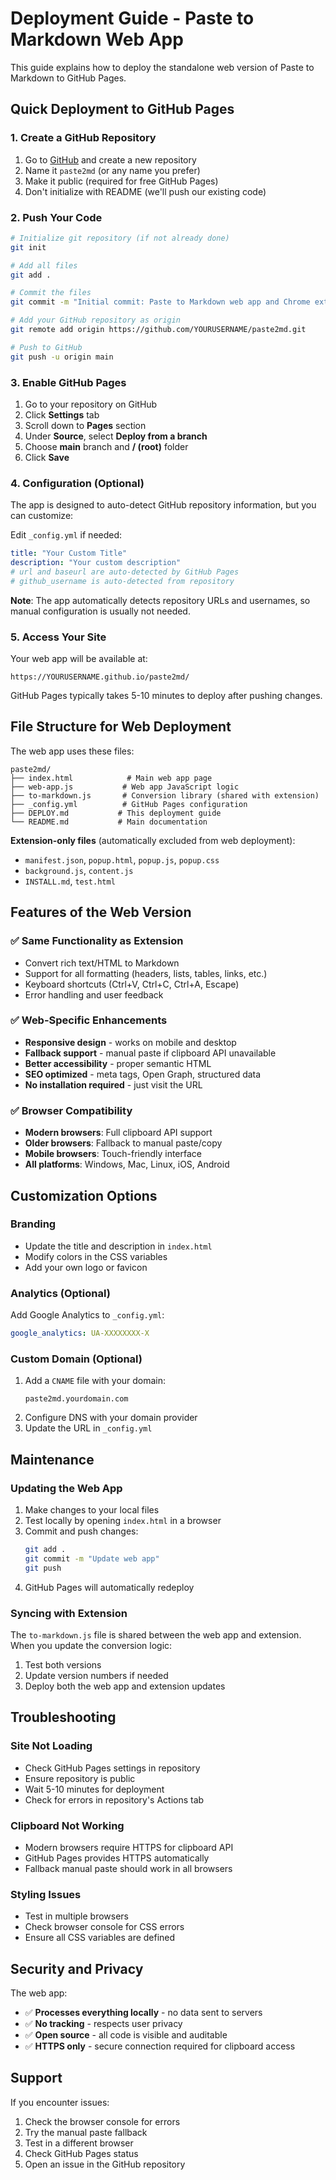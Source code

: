 # Deployment Guide - Paste to Markdown Web App

This guide explains how to deploy the standalone web version of Paste to Markdown to GitHub Pages.

## Quick Deployment to GitHub Pages

### 1. **Create a GitHub Repository**

1. Go to [GitHub](https://github.com) and create a new repository
2. Name it `paste2md` (or any name you prefer)
3. Make it public (required for free GitHub Pages)
4. Don't initialize with README (we'll push our existing code)

### 2. **Push Your Code**

```bash
# Initialize git repository (if not already done)
git init

# Add all files
git add .

# Commit the files
git commit -m "Initial commit: Paste to Markdown web app and Chrome extension"

# Add your GitHub repository as origin
git remote add origin https://github.com/YOURUSERNAME/paste2md.git

# Push to GitHub
git push -u origin main
```

### 3. **Enable GitHub Pages**

1. Go to your repository on GitHub
2. Click **Settings** tab
3. Scroll down to **Pages** section
4. Under **Source**, select **Deploy from a branch**
5. Choose **main** branch and **/ (root)** folder
6. Click **Save**

### 4. **Configuration (Optional)**

The app is designed to auto-detect GitHub repository information, but you can customize:

Edit `_config.yml` if needed:
```yaml
title: "Your Custom Title"
description: "Your custom description"
# url and baseurl are auto-detected by GitHub Pages
# github_username is auto-detected from repository
```

**Note**: The app automatically detects repository URLs and usernames, so manual configuration is usually not needed.

### 5. **Access Your Site**

Your web app will be available at:
```
https://YOURUSERNAME.github.io/paste2md/
```

GitHub Pages typically takes 5-10 minutes to deploy after pushing changes.

## File Structure for Web Deployment

The web app uses these files:
```
paste2md/
├── index.html            # Main web app page
├── web-app.js           # Web app JavaScript logic
├── to-markdown.js       # Conversion library (shared with extension)
├── _config.yml          # GitHub Pages configuration
├── DEPLOY.md           # This deployment guide
└── README.md           # Main documentation
```

**Extension-only files** (automatically excluded from web deployment):
- `manifest.json`, `popup.html`, `popup.js`, `popup.css`
- `background.js`, `content.js`
- `INSTALL.md`, `test.html`

## Features of the Web Version

### ✅ **Same Functionality as Extension**
- Convert rich text/HTML to Markdown
- Support for all formatting (headers, lists, tables, links, etc.)
- Keyboard shortcuts (Ctrl+V, Ctrl+C, Ctrl+A, Escape)
- Error handling and user feedback

### ✅ **Web-Specific Enhancements**
- **Responsive design** - works on mobile and desktop
- **Fallback support** - manual paste if clipboard API unavailable
- **Better accessibility** - proper semantic HTML
- **SEO optimized** - meta tags, Open Graph, structured data
- **No installation required** - just visit the URL

### ✅ **Browser Compatibility**
- **Modern browsers**: Full clipboard API support
- **Older browsers**: Fallback to manual paste/copy
- **Mobile browsers**: Touch-friendly interface
- **All platforms**: Windows, Mac, Linux, iOS, Android

## Customization Options

### **Branding**
- Update the title and description in `index.html`
- Modify colors in the CSS variables
- Add your own logo or favicon

### **Analytics** (Optional)
Add Google Analytics to `_config.yml`:
```yaml
google_analytics: UA-XXXXXXXX-X
```

### **Custom Domain** (Optional)
1. Add a `CNAME` file with your domain:
   ```
   paste2md.yourdomain.com
   ```
2. Configure DNS with your domain provider
3. Update the URL in `_config.yml`

## Maintenance

### **Updating the Web App**
1. Make changes to your local files
2. Test locally by opening `index.html` in a browser
3. Commit and push changes:
   ```bash
   git add .
   git commit -m "Update web app"
   git push
   ```
4. GitHub Pages will automatically redeploy

### **Syncing with Extension**
The `to-markdown.js` file is shared between the web app and extension. When you update the conversion logic:
1. Test both versions
2. Update version numbers if needed
3. Deploy both the web app and extension updates

## Troubleshooting

### **Site Not Loading**
- Check GitHub Pages settings in repository
- Ensure repository is public
- Wait 5-10 minutes for deployment
- Check for errors in repository's Actions tab

### **Clipboard Not Working**
- Modern browsers require HTTPS for clipboard API
- GitHub Pages provides HTTPS automatically
- Fallback manual paste should work in all browsers

### **Styling Issues**
- Test in multiple browsers
- Check browser console for CSS errors
- Ensure all CSS variables are defined

## Security and Privacy

The web app:
- ✅ **Processes everything locally** - no data sent to servers
- ✅ **No tracking** - respects user privacy
- ✅ **Open source** - all code is visible and auditable
- ✅ **HTTPS only** - secure connection required for clipboard access

## Support

If you encounter issues:
1. Check the browser console for errors
2. Try the manual paste fallback
3. Test in a different browser
4. Check GitHub Pages status
5. Open an issue in the GitHub repository
